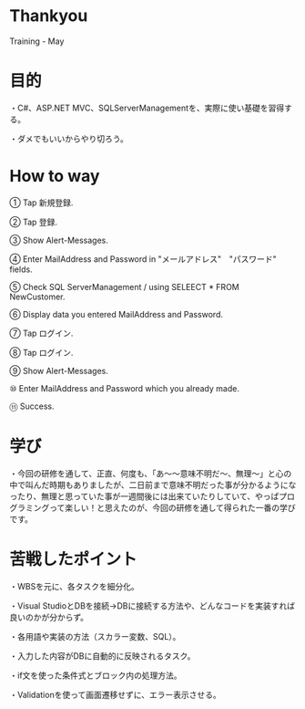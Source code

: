 # Thankyou
Training - May

# 目的
・C#、ASP.NET MVC、SQLServerManagementを、実際に使い基礎を習得する。

・ダメでもいいからやり切ろう。

# How to way
① Tap 新規登録.

② Tap 登録.

③ Show Alert-Messages.

④ Enter MailAddress and Password in "メールアドレス"　"パスワード" fields. 

⑤ Check SQL ServerManagement / using SELEECT * FROM NewCustomer.

⑥ Display data you entered MailAddress and Password.

⑦ Tap ログイン.

⑧ Tap ログイン.

⑨ Show Alert-Messages.

⑩ Enter MailAddress and Password which you already made.

⑪ Success.

# 学び

・今回の研修を通して、正直、何度も、「あ～～意味不明だ～、無理～」と心の中で叫んだ時期もありましたが、二日前まで意味不明だった事が分かるようになったり、無理と思っていた事が一週間後には出来ていたりしていて、やっぱプログラミングって楽しい！と思えたのが、今回の研修を通して得られた一番の学びです。

# 苦戦したポイント

・WBSを元に、各タスクを細分化。

・Visual StudioとDBを接続→DBに接続する方法や、どんなコードを実装すれば良いのかが分からず。

・各用語や実装の方法（スカラー変数、SQL）。

・入力した内容がDBに自動的に反映されるタスク。

・if文を使った条件式とブロック内の処理方法。

・Validationを使って画面遷移せずに、エラー表示させる。



